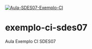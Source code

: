 [![Aula-SDES07-Exemplo-CI](https://github.com/phillima/exemplo-ci-sdes07/actions/workflows/main.yml/badge.svg)](https://github.com/phillima/exemplo-ci-sdes07/actions/workflows/main.yml)
# exemplo-ci-sdes07
Aula Exemplo CI SDES07
